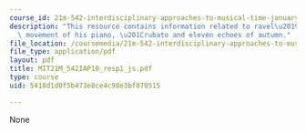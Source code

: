 ```yaml
---
course_id: 21m-542-interdisciplinary-approaches-to-musical-time-january-iap-2010
description: "This resource contains information related to ravel\u2019s passacaglia\
  \ movement of his piano, \u201Crubato and eleven echoes of autumn."
file_location: /coursemedia/21m-542-interdisciplinary-approaches-to-musical-time-january-iap-2010/5418d1d0f5b473e8ce4c98e3bf870515_MIT21M_542IAP10_resp1_js.pdf
file_type: application/pdf
layout: pdf
title: MIT21M_542IAP10_resp1_js.pdf
type: course
uid: 5418d1d0f5b473e8ce4c98e3bf870515

---
```

None